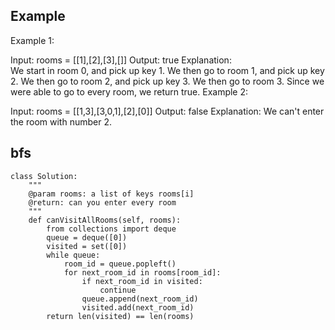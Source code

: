 ## Example
Example 1:

Input: rooms = [[1],[2],[3],[]]
Output: true
Explanation:  
We start in room 0, and pick up key 1.
We then go to room 1, and pick up key 2.
We then go to room 2, and pick up key 3.
We then go to room 3.  Since we were able to go to every room, we return true.
Example 2:

Input: rooms = [[1,3],[3,0,1],[2],[0]]
Output: false
Explanation: We can't enter the room with number 2.
## bfs
```
class Solution:
    """
    @param rooms: a list of keys rooms[i]
    @return: can you enter every room
    """
    def canVisitAllRooms(self, rooms):
        from collections import deque
        queue = deque([0])
        visited = set([0])
        while queue:
            room_id = queue.popleft()
            for next_room_id in rooms[room_id]:
                if next_room_id in visited:
                    continue
                queue.append(next_room_id)
                visited.add(next_room_id)
        return len(visited) == len(rooms)
```
